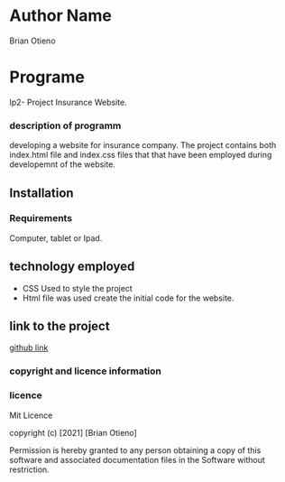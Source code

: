 # Author Name
Brian Otieno

# Programe
Ip2- Project Insurance Website.

### description of programm
developing a website for insurance company. The project contains both index.html file and index.css files that that have been employed during developemnt of the website.

## Installation
### Requirements
Computer, tablet or Ipad.

## technology employed
* CSS Used to style the project
* Html file was used create the initial code for the website.
## link to the project
[github link](https://otieno100.github.io/IP2-landing-page-for-Insurance-Website/)

### copyright and licence information
### licence

Mit Licence

copyright (c) [2021] [Brian Otieno]

Permission is hereby granted to any person obtaining a copy
of this software and associated documentation files
in the Software without restriction.




